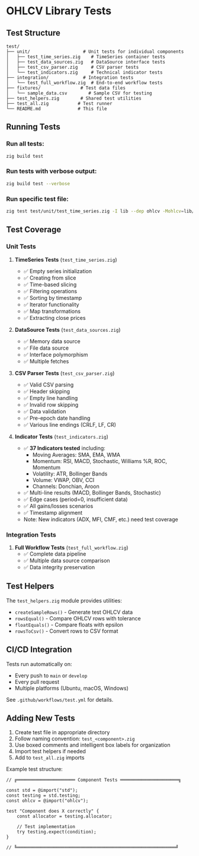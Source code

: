 # OHLCV Library Tests

## Test Structure

```
test/
├── unit/                    # Unit tests for individual components
│   ├── test_time_series.zig    # TimeSeries container tests
│   ├── test_data_sources.zig   # DataSource interface tests
│   ├── test_csv_parser.zig     # CSV parser tests
│   └── test_indicators.zig     # Technical indicator tests
├── integration/             # Integration tests
│   └── test_full_workflow.zig  # End-to-end workflow tests
├── fixtures/               # Test data files
│   └── sample_data.csv        # Sample CSV for testing
├── test_helpers.zig        # Shared test utilities
├── test_all.zig           # Test runner
└── README.md              # This file
```

## Running Tests

### Run all tests:
```bash
zig build test
```

### Run tests with verbose output:
```bash
zig build test --verbose
```

### Run specific test file:
```bash
zig test test/unit/test_time_series.zig -I lib --dep ohlcv -Mohlcv=lib/ohlcv.zig
```

## Test Coverage

### Unit Tests

1. **TimeSeries Tests** (`test_time_series.zig`)
   - ✅ Empty series initialization
   - ✅ Creating from slice
   - ✅ Time-based slicing
   - ✅ Filtering operations
   - ✅ Sorting by timestamp
   - ✅ Iterator functionality
   - ✅ Map transformations
   - ✅ Extracting close prices

2. **DataSource Tests** (`test_data_sources.zig`)
   - ✅ Memory data source
   - ✅ File data source
   - ✅ Interface polymorphism
   - ✅ Multiple fetches

3. **CSV Parser Tests** (`test_csv_parser.zig`)
   - ✅ Valid CSV parsing
   - ✅ Header skipping
   - ✅ Empty line handling
   - ✅ Invalid row skipping
   - ✅ Data validation
   - ✅ Pre-epoch date handling
   - ✅ Various line endings (CRLF, LF, CR)

4. **Indicator Tests** (`test_indicators.zig`)
   - ✅ **37 Indicators tested** including:
     - Moving Averages: SMA, EMA, WMA
     - Momentum: RSI, MACD, Stochastic, Williams %R, ROC, Momentum
     - Volatility: ATR, Bollinger Bands
     - Volume: VWAP, OBV, CCI
     - Channels: Donchian, Aroon
   - ✅ Multi-line results (MACD, Bollinger Bands, Stochastic)
   - ✅ Edge cases (period=0, insufficient data)
   - ✅ All gains/losses scenarios
   - ✅ Timestamp alignment
   - Note: New indicators (ADX, MFI, CMF, etc.) need test coverage

### Integration Tests

1. **Full Workflow Tests** (`test_full_workflow.zig`)
   - ✅ Complete data pipeline
   - ✅ Multiple data source comparison
   - ✅ Data integrity preservation

## Test Helpers

The `test_helpers.zig` module provides utilities:

- `createSampleRows()` - Generate test OHLCV data
- `rowsEqual()` - Compare OHLCV rows with tolerance
- `floatEquals()` - Compare floats with epsilon
- `rowsToCsv()` - Convert rows to CSV format

## CI/CD Integration

Tests run automatically on:
- Every push to `main` or `develop`
- Every pull request
- Multiple platforms (Ubuntu, macOS, Windows)

See `.github/workflows/test.yml` for details.

## Adding New Tests

1. Create test file in appropriate directory
2. Follow naming convention: `test_<component>.zig`
3. Use boxed comments and intelligent box labels for organization
4. Import test helpers if needed
5. Add to `test_all.zig` imports

Example test structure:
```zig
// ╔══════════════════════ Component Tests ══════════════════════╗

const std = @import("std");
const testing = std.testing;
const ohlcv = @import("ohlcv");

test "Component does X correctly" {
    const allocator = testing.allocator;
    
    // Test implementation
    try testing.expect(condition);
}

// ╚════════════════════════════════════════════════════════════╝
```